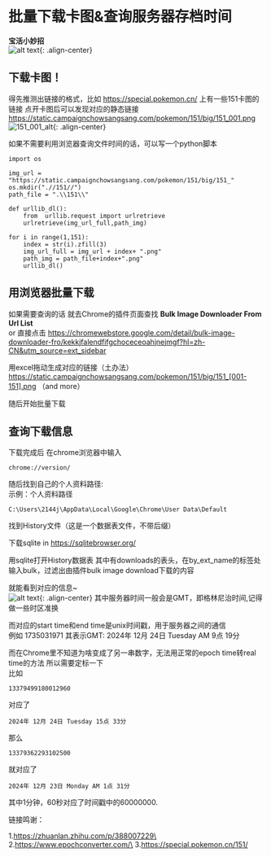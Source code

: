 # 批量下载卡图&查询服务器存档时间
**宝活小妙招**\
![alt text](https://pokeamice.com/wp-content/uploads/2022/10/anime15.gif){: .align-center}

## 下载卡图！

得先推测出链接的格式，比如 <a href="https://special.pokemon.cn/" title = "151">https://special.pokemon.cn/</a> 上有一些151卡图的链接
点开卡图后可以发现对应的静态链接
 <a href="https://static.campaignchowsangsang.com/pokemon/151/big/151_001.png" title = "151_001">https://static.campaignchowsangsang.com/pokemon/151/big/151_001.png</a> \
<img src="https://static.campaignchowsangsang.com/pokemon/151/big/151_001.png" alt="151_001_alt" title="妙蛙种子">{: .align-center}

如果不需要利用浏览器查询文件时间的话，可以写一个python脚本
    
    import os

    img_url = "https://static.campaignchowsangsang.com/pokemon/151/big/151_"
    os.mkdir(".//151//")
    path_file = ".\\151\\"

    def urllib_dl():
        from  urllib.request import urlretrieve
        urlretrieve(img_url_full,path_img)

    for i in range(1,151):
        index = str(i).zfill(3)
        img_url_full = img_url + index+ ".png"
        path_img = path_file+index+".png"
        urllib_dl()

## 用浏览器批量下载
如果需要查询的话 就去Chrome的插件页面查找 **Bulk Image Downloader From Url List**\
or 直接点击
<a href="https://chromewebstore.google.com/detail/bulk-image-downloader-fro/kekkjfalendfifgchoceceoahjnejmgf?hl=zh-CN&utm_source=ext_sidebar" title = "chrome_dl_image">https://chromewebstore.google.com/detail/bulk-image-downloader-fro/kekkjfalendfifgchoceceoahjnejmgf?hl=zh-CN&utm_source=ext_sidebar</a> 

用excel拖动生成对应的链接（土办法）
https://static.campaignchowsangsang.com/pokemon/151/big/151_[001-151].png （and more）

随后开始批量下载

## 查询下载信息

下载完成后 在chrome浏览器中输入

    chrome://version/

随后找到自己的个人资料路径:\
示例：个人资料路径	

    C:\Users\2144j\AppData\Local\Google\Chrome\User Data\Default
找到History文件（这是一个数据表文件，不带后缀）

下载sqlite in https://sqlitebrowser.org/

用sqlite打开History数据表
其中有downloads的表头，在by_ext_name的标签处输入bulk，过滤出由插件bulk image download下载的内容

就能看到对应的信息~\
![alt text](https://pokeamice.com/wp-content/gallery/docs_img/151_database.png){: .align-center}
其中服务器时间一般会是GMT，即格林尼治时间,记得做一些时区准换

而对应的start time和end time是unix时间戳，用于服务器之间的通信\
例如 1735031971 其表示GMT: 2024年 12月 24日 Tuesday AM 9点 19分

而在Chrome里不知道为啥变成了另一串数字，无法用正常的epoch time转real time的方法
所以需要定标一下\
比如

    13379499180012960 

对应了 

    2024年 12月 24日 Tuesday 15点 33分

那么

    13379362293102500 

就对应了 

    2024年 12月 23日 Monday AM 1点 31分

其中1分钟，60秒对应了时间戳中的60000000.

链接鸣谢：

1.https://zhuanlan.zhihu.com/p/388007229\
2.https://www.epochconverter.com/\
3.https://special.pokemon.cn/151/


